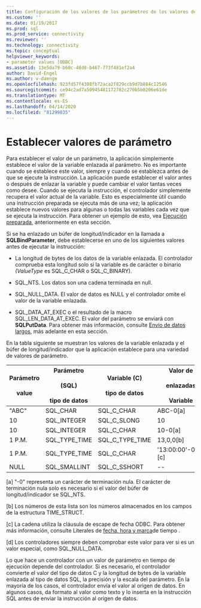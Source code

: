 ```yaml
---
title: Configuración de los valores de los parámetros de los valores de los parámetro Microsoft Docs
ms.custom: ''
ms.date: 01/19/2017
ms.prod: sql
ms.prod_service: connectivity
ms.reviewer: ''
ms.technology: connectivity
ms.topic: conceptual
helpviewer_keywords:
- parameter values [ODBC]
ms.assetid: 13e5da79-b60c-48d0-b467-773f481ef2a4
author: David-Engel
ms.author: v-daenge
ms.openlocfilehash: 923fd57f4308fb72aca2f829ccb9d7b884c12546
ms.sourcegitcommit: ce94c2ad7a50945481172782c270b5b0206e61de
ms.translationtype: MT
ms.contentlocale: es-ES
ms.lasthandoff: 04/14/2020
ms.locfileid: "81299835"
---
```

# <a name="setting-parameter-values"></a>Establecer valores de parámetro
Para establecer el valor de un parámetro, la aplicación simplemente establece el valor de la variable enlazada al parámetro. No es importante cuando se establece este valor, siempre y cuando se establezca antes de que se ejecute la instrucción. La aplicación puede establecer el valor antes o después de enlazar la variable y puede cambiar el valor tantas veces como desee. Cuando se ejecuta la instrucción, el controlador simplemente recupera el valor actual de la variable. Esto es especialmente útil cuando una instrucción preparada se ejecuta más de una vez; la aplicación establece nuevos valores para algunas o todas las variables cada vez que se ejecuta la instrucción. Para obtener un ejemplo de esto, vea [Ejecución preparada](../../../odbc/reference/develop-app/prepared-execution-odbc.md), anteriormente en esta sección.  
  
 Si se ha enlazado un búfer de longitud/indicador en la llamada a **SQLBindParameter**, debe establecerse en uno de los siguientes valores antes de ejecutar la instrucción:  
  
-   La longitud de bytes de los datos de la variable enlazada. El controlador comprueba esta longitud solo si la variable es de carácter o binario *(ValueType* es SQL_C_CHAR o SQL_C_BINARY).  
  
-   SQL_NTS. Los datos son una cadena terminada en null.  
  
-   SQL_NULL_DATA. El valor de datos es NULL y el controlador omite el valor de la variable enlazada.  
  
-   SQL_DATA_AT_EXEC o el resultado de la macro SQL_LEN_DATA_AT_EXEC. El valor del parámetro se enviará con **SQLPutData**. Para obtener más información, consulte [Envío de datos largos](../../../odbc/reference/develop-app/sending-long-data.md), más adelante en esta sección.  
  
 En la tabla siguiente se muestran los valores de la variable enlazada y el búfer de longitud/indicador que la aplicación establece para una variedad de valores de parámetro.  
  
|Parámetro<br /><br /> value|Parámetro<br /><br /> (SQL)<br /><br /> tipo de datos|Variable (C)<br /><br /> tipo de datos|Valor de <br /><br /> enlazadas<br /><br /> Variable|Valor de <br /><br /> longitud/indicador<br /><br /> buffer[d]|  
|-------------------------|-----------------------------------------|----------------------------------|-------------------------------------|----------------------------------------------------|  
|"ABC"|SQL_CHAR|SQL_C_CHAR|ABC-0[a]|SQL_NTS o 3|  
|10|SQL_INTEGER|SQL_C_SLONG|10|--|  
|10|SQL_INTEGER|SQL_C_CHAR|10-0[a]|SQL_NTS o 2|  
|1 P.M.|SQL_TYPE_TIME|SQL_C_TYPE_TIME|13,0,0[b]|--|  
|1 P.M.|SQL_TYPE_TIME|SQL_C_CHAR|'13:00:00'-0[a], [c]|SQL_NTS o 14|  
|NULL|SQL_SMALLINT|SQL_C_SSHORT|--|SQL_NULL_DATA|  
  
 [a] "-0" representa un carácter de terminación nula. El carácter de terminación nula solo es necesario si el valor del búfer de longitud/indicador se SQL_NTS.  
  
 [b] Los números de esta lista son los números almacenados en los campos de la estructura TIME_STRUCT.  
  
 [c] La cadena utiliza la cláusula de escape de fecha ODBC. Para obtener más información, consulte Literales de [fecha, hora y marca](../../../odbc/reference/develop-app/date-time-and-timestamp-literals.md)de tiempo .  
  
 [d] Los controladores siempre deben comprobar este valor para ver si es un valor especial, como SQL_NULL_DATA.  
  
 Lo que hace un controlador con un valor de parámetro en tiempo de ejecución depende del controlador. Si es necesario, el controlador convierte el valor del tipo de datos C y la longitud de bytes de la variable enlazada al tipo de datos SQL, la precisión y la escala del parámetro. En la mayoría de los casos, el controlador envía el valor al origen de datos. En algunos casos, da formato al valor como texto y lo inserta en la instrucción SQL antes de enviar la instrucción al origen de datos.
